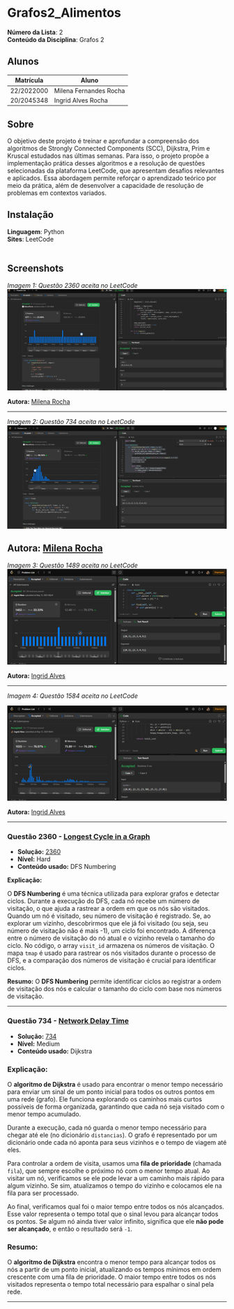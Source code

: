 # Grafos2_Alimentos

**Número da Lista**: 2<br>
**Conteúdo da Disciplina**: Grafos 2<br>

## Alunos
|Matrícula | Aluno |
| -- | -- |
| 22/2022000 |  Milena Fernandes Rocha |
| 20/2045348  |  Ingrid Alves Rocha |

## Sobre 
O objetivo deste projeto é treinar e aprofundar a compreensão dos algoritmos de Strongly Connected Components (SCC), Dijkstra, Prim e Kruscal estudados nas últimas semanas. Para isso, o projeto propõe a implementação prática desses algoritmos e a resolução de questões selecionadas da plataforma LeetCode, que apresentam desafios relevantes e aplicados. Essa abordagem permite reforçar o aprendizado teórico por meio da prática, além de desenvolver a capacidade de resolução de problemas em contextos variados.

## Instalação 
**Linguagem**: Python<br>
**Sites**: LeetCode<br>
<br>


## Screenshots

*Imagem 1: Questão 2360 aceita no LeetCode*  
![Imagem 1: Questão 2360 aceita no LeetCode](./screenshots/2360.png)

**Autora:** [Milena Rocha](https://github.com/MilenaFRocha)

---

*Imagem 2: Questão 734 aceita no LeetCode*  
![Imagem 2: Questão 734 aceita no LeetCode](./screenshots/734.png)

**Autora:** [Milena Rocha](https://github.com/MilenaFRocha)  
---

*Imagem 3: Questão 1489 aceita no LeetCode*  
![Imagem 3: Questão 1489 aceita no LeetCode](./screenshots/Questao_Kruscal_1489.png)

**Autora:** [Ingrid Alves](https://github.com/alvesingrid)  

---

*Imagem 4: Questão 1584 aceita no LeetCode*  

![Imagem 4: Questão 1584 aceita no LeetCode](./screenshots/Questao_Prim_1584.png)

**Autora:** [Ingrid Alves](https://github.com/alvesingrid) 




---

### Questão 2360 - [Longest Cycle in a Graph](https://leetcode.com/problems/longest-cycle-in-a-graph/description/)

* **Solução:** [2360](./Questoes/2360.py)
* **Nível:** Hard
* **Conteúdo usado:** DFS Numbering

**Explicação:**

O **DFS Numbering** é uma técnica utilizada para explorar grafos e detectar ciclos. Durante a execução do DFS, cada nó recebe um número de visitação, o que ajuda a rastrear a ordem em que os nós são visitados.
Quando um nó é visitado, seu número de visitação é registrado. Se, ao explorar um vizinho, descobrirmos que ele já foi visitado (ou seja, seu número de visitação não é mais -1), um ciclo foi encontrado. A diferença entre o número de visitação do nó atual e o vizinho revela o tamanho do ciclo.
No código, o array `visit_id` armazena os números de visitação. O mapa `tmap` é usado para rastrear os nós visitados durante o processo de DFS, e a comparação dos números de visitação é crucial para identificar ciclos.

**Resumo:** O **DFS Numbering** permite identificar ciclos ao registrar a ordem de visitação dos nós e calcular o tamanho do ciclo com base nos números de visitação.

---

### Questão 734 - [Network Delay Time](https://leetcode.com/problems/network-delay-time/)

* **Solução:** [734](./Questoes/734.py)
* **Nível:** Medium
* **Conteúdo usado:** Dijkstra

### **Explicação:**

O **algoritmo de Dijkstra** é usado para encontrar o menor tempo necessário para enviar um sinal de um ponto inicial para todos os outros pontos em uma rede (grafo). Ele funciona explorando os caminhos mais curtos possíveis de forma organizada, garantindo que cada nó seja visitado com o menor tempo acumulado.

Durante a execução, cada nó guarda o menor tempo necessário para chegar até ele (no dicionário `distancias`). O grafo é representado por um dicionário onde cada nó aponta para seus vizinhos e o tempo de viagem até eles.

Para controlar a ordem de visita, usamos uma **fila de prioridade** (chamada `fila`), que sempre escolhe o próximo nó com o menor tempo atual. Ao visitar um nó, verificamos se ele pode levar a um caminho mais rápido para algum vizinho. Se sim, atualizamos o tempo do vizinho e colocamos ele na fila para ser processado.

Ao final, verificamos qual foi o maior tempo entre todos os nós alcançados. Esse valor representa o tempo total que o sinal levou para alcançar todos os pontos. Se algum nó ainda tiver valor infinito, significa que ele **não pode ser alcançado**, e então o resultado será `-1`.


### **Resumo:**

O **algoritmo de Dijkstra** encontra o menor tempo para alcançar todos os nós a partir de um ponto inicial, atualizando os tempos mínimos em ordem crescente com uma fila de prioridade. O maior tempo entre todos os nós visitados representa o tempo total necessário para espalhar o sinal pela rede.



---





